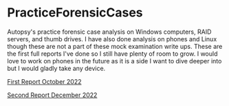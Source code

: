 # PracticeForensicCases
Autopsy's practice forensic case analysis on Windows computers, RAID servers, and thumb drives.
I have also done analysis on phones and Linux though these are not a part of these mock examination write ups.
These are the first full reports I've done so I still have plenty of room to grow.
I would love to work on phones in the future as it is a side I want to dive deeper into but I would gladly take any device.

[First Report October 2022](https://drive.google.com/file/d/16EcKNfDVT-B4ezQBWZBnjvs303VyuazN/view)

[Second Report December 2022](https://drive.google.com/file/d/1nSde7y5xPkMTY8VoIfkGINCCXcGzocBF/view)

